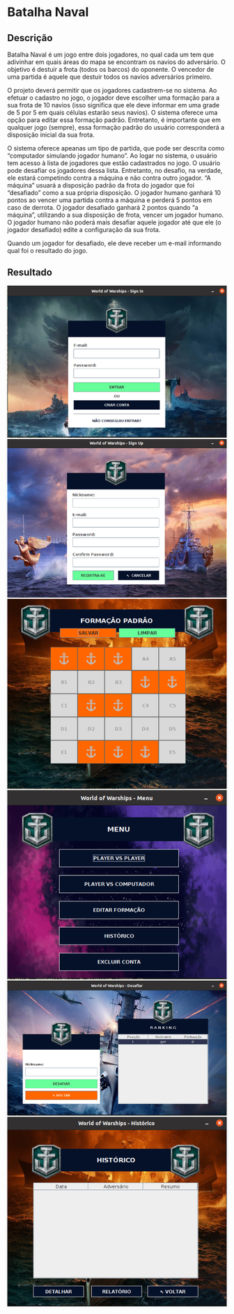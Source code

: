 # Batalha Naval

## Descrição

Batalha Naval é um jogo entre dois jogadores, no qual cada um tem que adivinhar em quais
áreas do mapa se encontram os navios do adversário. O objetivo é destuir a frota (todos os
barcos) do oponente. O vencedor de uma partida é aquele que destuir todos os navios
adversários primeiro.

O projeto deverá permitir que os jogadores cadastrem-se no sistema. Ao efetuar
o cadastro no jogo, o jogador deve escolher uma formação para a sua frota de 10 navios (isso
significa que ele deve informar em uma grade de 5 por 5 em quais células estarão seus navios).
O sistema oferece uma opção para editar essa formação padrão. Entretanto, é importante que
em qualquer jogo (sempre), essa formação padrão do usuário corresponderá a disposição
inicial da sua frota.

O sistema oferece apeanas um tipo de partida, que pode ser descrita como “computador
simulando jogador humano”. Ao logar no sistema, o usuário tem acesso à lista de jogadores
que estão cadastrados no jogo. O usuário pode desafiar os jogadores dessa lista. Entretanto,
no desafio, na verdade, ele estará competindo contra a máquina e não contra outro jogador.
“A máquina” usuará a disposição padrão da frota do jogador que foi “desafiado” como a sua
própria disposição. O jogador humano ganhará 10 pontos ao vencer uma partida contra a
máquina e perderá 5 pontos em caso de derrota. O jogador desafiado ganhará 2 pontos
quando “a máquina”, utilizando a sua disposição de frota, vencer um jogador humano. O
jogador humano não poderá mais desafiar aquele jogador até que ele (o jogador desafiado)
edite a configuração da sua frota.

Quando um jogador for desafiado, ele deve receber um e-mail informando qual foi o resultado
do jogo.

## Resultado

![alt text](https://github.com/IgorPimentelG/Batalha-Naval/blob/master/docs/images/Login.png?raw=true)
![alt text](https://github.com/IgorPimentelG/Batalha-Naval/blob/master/docs/images/Novo%20Jogador.png?raw=true)
![alt text](https://github.com/IgorPimentelG/Batalha-Naval/blob/master/docs/images/Editar%20Forma%C3%A7%C3%A3o.png?raw=true)
![alt text](https://github.com/IgorPimentelG/Batalha-Naval/blob/master/docs/images/Menu.png?raw=true)
![alt text](https://github.com/IgorPimentelG/Batalha-Naval/blob/master/docs/images/Ranking%20e%20Buscar%20Jogador.png?raw=true)
![alt text](https://github.com/IgorPimentelG/Batalha-Naval/blob/master/docs/images/Historico.png?raw=true)
